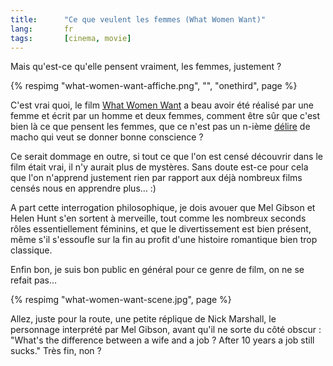 ```yaml
---
title:      "Ce que veulent les femmes (What Women Want)"
lang:       fr
tags:       [cinema, movie]
---
```



Mais qu'est-ce qu'elle pensent vraiment, les femmes, justement ?

{% respimg "what-women-want-affiche.png", "", "onethird", page %}

C'est vrai quoi, le film [What Women Want](http://www.whatwomenwantmovie.com/) a beau avoir été réalisé par une femme et écrit par un homme et deux femmes, comment être sûr que c'est bien là ce que pensent les femmes, que ce n'est pas un n-ième [délire](http://www.whatwomenwant.com/) de macho qui veut se donner bonne conscience ?

Ce serait dommage en outre, si tout ce que l'on est censé découvrir dans le film était vrai, il n'y aurait plus de mystères. Sans doute est-ce pour cela que l'on n'apprend justement rien par rapport aux déjà nombreux films censés nous en apprendre plus… :)

A part cette interrogation philosophique, je dois avouer que Mel Gibson et Helen Hunt s'en sortent à merveille, tout comme les nombreux seconds rôles essentiellement féminins, et que le divertissement est bien présent, même s'il s'essoufle sur la fin au profit d'une histoire romantique bien trop classique.

Enfin bon, je suis bon public en général pour ce genre de film, on ne se refait pas…

{% respimg "what-women-want-scene.jpg", page %}

Allez, juste pour la route, une petite réplique de Nick Marshall, le personnage interprété par Mel Gibson, avant qu'il ne sorte du côté obscur : "What's the difference between a wife and a job ? After 10 years a job still sucks." Très fin, non ?
